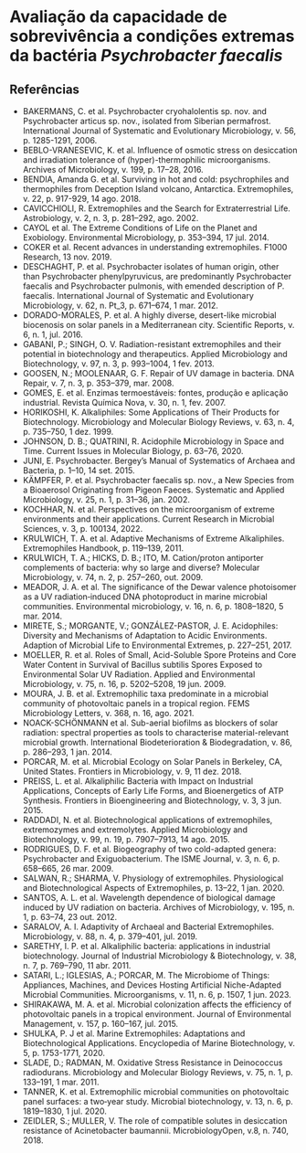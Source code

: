 # Avaliação da capacidade de sobrevivência a condições extremas da bactéria _Psychrobacter faecalis_ 
## Referências
- BAKERMANS, C. et al. Psychrobacter cryohalolentis sp. nov. and Psychrobacter articus sp. nov., isolated from Siberian permafrost. International Journal of Systematic and Evolutionary Microbiology, v. 56, p. 1285-1291, 2006.
- BEBLO-VRANESEVIC, K. et al. Influence of osmotic stress on desiccation and irradiation tolerance of (hyper)-thermophilic microorganisms. Archives of Microbiology, v. 199, p. 17–28, 2016. 
- BENDIA, Amanda G. et al. Surviving in hot and cold: psychrophiles and thermophiles from Deception Island volcano, Antarctica. Extremophiles, v. 22, p. 917-929, 14 ago. 2018.
- CAVICCHIOLI, R. Extremophiles and the Search for Extraterrestrial Life. Astrobiology, v. 2, n. 3, p. 281–292, ago. 2002.
- CAYOL et al. The Extreme Conditions of Life on the Planet and Exobiology. Environmental Microbiology, p. 353–394, 17 jul. 2014.
- COKER et al. Recent advances in understanding extremophiles. F1000 Research, 13 nov. 2019.
- DESCHAGHT, P. et al. Psychrobacter isolates of human origin, other than Psychrobacter phenylpyruvicus, are predominantly Psychrobacter faecalis and Psychrobacter pulmonis, with emended description of P. faecalis. International Journal of Systematic and Evolutionary Microbiology, v. 62, n. Pt_3, p. 671–674, 1 mar. 2012.
- DORADO-MORALES, P. et al. A highly diverse, desert-like microbial biocenosis on solar panels in a Mediterranean city. Scientific Reports, v. 6, n. 1, jul. 2016.
- GABANI, P.; SINGH, O. V. Radiation-resistant extremophiles and their potential in biotechnology and therapeutics. Applied Microbiology and Biotechnology, v. 97, n. 3, p. 993–1004, 1 fev. 2013.
- GOOSEN, N.; MOOLENAAR, G. F. Repair of UV damage in bacteria. DNA Repair, v. 7, n. 3, p. 353–379, mar. 2008.
- GOMES, E. et al. Enzimas termoestáveis: fontes, produção e aplicação industrial. Revista Química Nova, v. 30, n. 1, fev. 2007.
- HORIKOSHI, K. Alkaliphiles: Some Applications of Their Products for Biotechnology. Microbiology and Molecular Biology Reviews, v. 63, n. 4, p. 735–750, 1 dez. 1999.
- JOHNSON, D. B.; QUATRINI, R. Acidophile Microbiology in Space and Time. Current Issues in Molecular Biology, p. 63–76, 2020.
- JUNI, E. Psychrobacter. Bergey’s Manual of Systematics of Archaea and Bacteria, p. 1–10, 14 set. 2015.
- KÄMPFER, P. et al. Psychrobacter faecalis sp. nov., a New Species from a Bioaerosol Originating from Pigeon Faeces. Systematic and Applied Microbiology, v. 25, n. 1, p. 31–36, jan. 2002.
- KOCHHAR, N. et al. Perspectives on the microorganism of extreme environments and their applications. Current Research in Microbial Sciences, v. 3, p. 100134, 2022.
- KRULWICH, T. A. et al. Adaptive Mechanisms of Extreme Alkaliphiles. Extremophiles Handbook, p. 119–139, 2011.
- KRULWICH, T. A.; HICKS, D. B.; ITO, M. Cation/proton antiporter complements of bacteria: why so large and diverse? Molecular Microbiology, v. 74, n. 2, p. 257–260, out. 2009.
- MEADOR, J. A. et al. The significance of the Dewar valence photoisomer as a UV radiation‐induced DNA photoproduct in marine microbial communities. Environmental microbiology, v. 16, n. 6, p. 1808–1820, 5 mar. 2014.
- MIRETE, S.; MORGANTE, V.; GONZÁLEZ-PASTOR, J. E. Acidophiles: Diversity and Mechanisms of Adaptation to Acidic Environments. Adaption of Microbial Life to Environmental Extremes, p. 227–251, 2017. 
- MOELLER, R. et al. Roles of Small, Acid-Soluble Spore Proteins and Core Water Content in Survival of Bacillus subtilis Spores Exposed to Environmental Solar UV Radiation. Applied and Environmental Microbiology, v. 75, n. 16, p. 5202–5208, 19 jun. 2009.
- MOURA, J. B. et al. Extremophilic taxa predominate in a microbial community of photovoltaic panels in a tropical region. FEMS Microbiology Letters, v. 368, n. 16, ago. 2021.
- NOACK-SCHÖNMANN et al. Sub-aerial biofilms as blockers of solar radiation: spectral properties as tools to characterise material-relevant microbial growth. International Biodeterioration & Biodegradation, v. 86, p. 286–293, 1 jan. 2014.
- PORCAR, M. et al. Microbial Ecology on Solar Panels in Berkeley, CA, United States. Frontiers in Microbiology, v. 9, 11 dez. 2018.
- PREISS, L. et al. Alkaliphilic Bacteria with Impact on Industrial Applications, Concepts of Early Life Forms, and Bioenergetics of ATP Synthesis. Frontiers in Bioengineering and Biotechnology, v. 3, 3 jun. 2015.
- RADDADI, N. et al. Biotechnological applications of extremophiles, extremozymes and extremolytes. Applied Microbiology and Biotechnology, v. 99, n. 19, p. 7907–7913, 14 ago. 2015.
- RODRIGUES, D. F. et al. Biogeography of two cold-adapted genera: Psychrobacter and Exiguobacterium. The ISME Journal, v. 3, n. 6, p. 658–665, 26 mar. 2009.
- SALWAN, R.; SHARMA, V. Physiology of extremophiles. Physiological and Biotechnological Aspects of Extremophiles, p. 13–22, 1 jan. 2020. 
- SANTOS, A. L. et al. Wavelength dependence of biological damage induced by UV radiation on bacteria. Archives of Microbiology, v. 195, n. 1, p. 63–74, 23 out. 2012.
- SARALOV, A. I. Adaptivity of Archaeal and Bacterial Extremophiles. Microbiology, v. 88, n. 4, p. 379–401, jul. 2019.
- SARETHY, I. P. et al. Alkaliphilic bacteria: applications in industrial biotechnology. Journal of Industrial Microbiology & Biotechnology, v. 38, n. 7, p. 769–790, 11 abr. 2011.
- SATARI, L.; IGLESIAS, A.; PORCAR, M. The Microbiome of Things: Appliances, Machines, and Devices Hosting Artificial Niche-Adapted Microbial Communities. Microorganisms, v. 11, n. 6, p. 1507, 1 jun. 2023.
- SHIRAKAWA, M. A. et al. Microbial colonization affects the efficiency of photovoltaic panels in a tropical environment. Journal of Environmental Management, v. 157, p. 160–167, jul. 2015.
- SHULKA, P. J et al. Marine Extremophiles: Adaptations and Biotechnological Applications. Encyclopedia of Marine Biotechnology, v. 5, p. 1753-1771, 2020.
- SLADE, D.; RADMAN, M. Oxidative Stress Resistance in Deinococcus radiodurans. Microbiology and Molecular Biology Reviews, v. 75, n. 1, p. 133–191, 1 mar. 2011.
- TANNER, K. et al. Extremophilic microbial communities on photovoltaic panel surfaces: a two‐year study. Microbial biotechnology, v. 13, n. 6, p. 1819–1830, 1 jul. 2020. 
- ZEIDLER, S.; MULLER, V. The role of compatible solutes in desiccation resistance of Acinetobacter baumannii. MicrobiologyOpen, v.8, n. 740, 2018.
